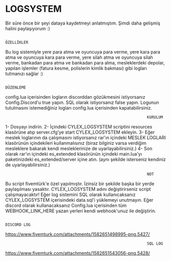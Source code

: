 # LOGSYSTEM
Bir süre önce bir şeyi dataya kaydetmeyi anlatmıştım. Şimdi daha gelişmiş halini paylaşıyorum :)

                                                                  ÖZELLİKLER
Bu log sistemiyle yere para atma ve oyuncuya para verme, yere kara para atma ve oyuncuya kara para verme, yere silah atma ve oyuncuya silah verme, bankadan para atma ve bankadan para alma, mesleklerdeki depolar, yapılan işlemler (fatura kesme, polislerin kimlik bakması) gibi logları tutmanızı sağlar :)

                                                                  DÜZENLEME
config.lua içerisinden logların discorddan gözükmesini istiyorsanız Config.Discord'u true yapın. SQL olarak istiyorsanız false yapın.
Logunun tutulmasını istemediğiniz logları config.lua içerisinden kapatabilirsiniz.



                                                                  KURULUM
1- Dosyayı indirin.
2- İçindeki CYLEX_LOGSYSTEM scriptini resources klasörüne atıp server.cfg'ye start CYLEX_LOGSYSTEM ekleyin.
3- Eğer meslek loglarının da çalışmasını istiyorsanız rar'ın içindeki MESLEK LOGLARI klasörünün içindekileri kullanmalısınız (biraz bilginiz varsa verdiğim mesleklere bakarak kendi mesleklerinize de uyarlayabilirsiniz.)
4- Son olarak rar'ın içindeki es_extended klasörünün içindeki main.lua'yı paketinizdeki es_extended/server içine atın. (aynı şekilde isterseniz kendiniz de uyarlayabilirsiniz.)


                                                                  NOT
Bu script fivemtürk'e özel yapılmıştır. İzinsiz bir şekilde başka bir yerde paylaşılması yasaktır.
CYLEX_LOGSYSTEM adını değiştirirseniz script çalışmayacaktır!
Eğer log sistemini SQL olarak kullanıcaksanız CYLEX_LOGSYSTEM içerisindeki data.sql'i yüklemeyi unutmayın.
Eğer discord olarak kullanacaksanız Config.lua içerisinden tüm WEBHOOK_LINK_HERE yazan yerleri kendi webhook'unuz ile değiştirin.


                                                                                                                                    DISCORD LOG
https://www.fivemturk.com/attachments/1582651498995-png.5427/

                                                                  SQL LOG
https://www.fivemturk.com/attachments/1582651543056-png.5428/
